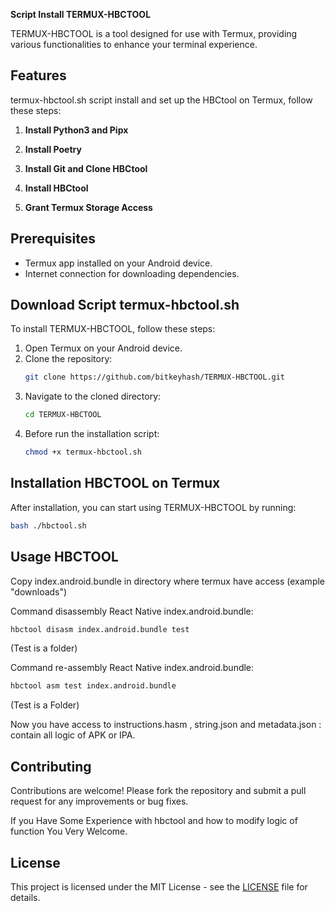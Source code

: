 **Script Install TERMUX-HBCTOOL**

TERMUX-HBCTOOL is a tool designed for use with Termux, providing various functionalities to enhance your terminal experience.

## Features

termux-hbctool.sh script install and set up the HBCtool on Termux, follow these steps:

1. **Install Python3 and Pipx**
   
2. **Install Poetry**
   
3. **Install Git and Clone HBCtool**

5. **Install HBCtool**

6. **Grant Termux Storage Access**


## Prerequisites

- Termux app installed on your Android device.
- Internet connection for downloading dependencies.

## Download Script termux-hbctool.sh

To install TERMUX-HBCTOOL, follow these steps:

1. Open Termux on your Android device.
2. Clone the repository:
   ```bash
   git clone https://github.com/bitkeyhash/TERMUX-HBCTOOL.git
   ```
3. Navigate to the cloned directory:
   ```bash
   cd TERMUX-HBCTOOL
   ```
4. Before run the installation script:
   ```bash
   chmod +x termux-hbctool.sh
   ```
   
## Installation HBCTOOL on Termux

After installation, you can start using TERMUX-HBCTOOL by running:
```bash
bash ./hbctool.sh
```
## Usage HBCTOOL 

Copy index.android.bundle in directory where termux have access (example "downloads")

Command disassembly React Native index.android.bundle:
```bash
hbctool disasm index.android.bundle test
```
(Test is a folder)

Command re-assembly React Native index.android.bundle:
```bash
hbctool asm test index.android.bundle
```
(Test is a Folder)

Now you have access to instructions.hasm , string.json and metadata.json : contain all logic of APK or IPA.


## Contributing

Contributions are welcome! Please fork the repository and submit a pull request for any improvements or bug fixes.

If you Have Some Experience with  hbctool and how to modify logic of function You Very Welcome.

## License

This project is licensed under the MIT License - see the [LICENSE](LICENSE) file for details.

